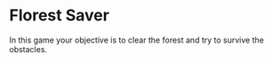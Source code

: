 
# Florest Saver

In this game your objective is to clear the forest and try to survive the obstacles.

